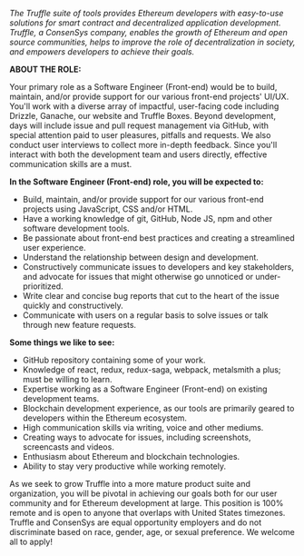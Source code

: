 _The Truffle suite of tools provides Ethereum developers with easy-to-use solutions for smart contract and decentralized application development. Truffle, a ConsenSys company, enables the growth of Ethereum and open source communities, helps to improve the role of decentralization in society, and empowers developers to achieve their goals._

**ABOUT THE ROLE:**

Your primary role as a Software Engineer (Front-end) would be to build, maintain, and/or provide support for our various front-end projects' UI/UX. You'll work with a diverse array of impactful, user-facing code including Drizzle, Ganache, our website and Truffle Boxes. Beyond development, days will include issue and pull request management via GitHub, with special attention paid to user pleasures, pitfalls and requests. We also conduct user interviews to collect more in-depth feedback. Since you'll interact with both the development team and users directly, effective communication skills are a must.

**In the Software Engineer (Front-end) role, you will be expected to:**

* Build, maintain, and/or provide support for our various front-end projects using JavaScript, CSS and/or HTML.
* Have a working knowledge of git, GitHub, Node JS, npm and other software development tools.
* Be passionate about front-end best practices and creating a streamlined user experience.
* Understand the relationship between design and development.
* Constructively communicate issues to developers and key stakeholders, and advocate for issues that might otherwise go unnoticed or under-prioritized.
* Write clear and concise bug reports that cut to the heart of the issue quickly and constructively.
* Communicate with users on a regular basis to solve issues or talk through new feature requests.

**Some things we like to see:**

* GitHub repository containing some of your work.
* Knowledge of react, redux, redux-saga, webpack, metalsmith a plus; must be willing to learn.
* Expertise working as a Software Engineer (Front-end) on existing development teams.
* Blockchain development experience, as our tools are primarily geared to developers within the Ethereum ecosystem.
* High communication skills via writing, voice and other mediums.
* Creating ways to advocate for issues, including screenshots, screencasts and videos.
* Enthusiasm about Ethereum and blockchain technologies.
* Ability to stay very productive while working remotely.

As we seek to grow Truffle into a more mature product suite and organization, you will be pivotal in achieving our goals both for our user community and for Ethereum development at large. This position is 100% remote and is open to anyone that overlaps with United States timezones. Truffle and ConsenSys are equal opportunity employers and do not discriminate based on race, gender, age, or sexual preference. We welcome all to apply!